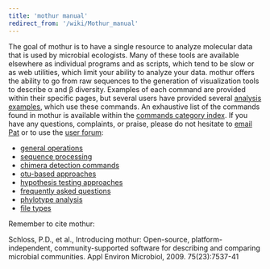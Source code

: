 ```yaml
---
title: 'mothur manual'
redirect_from: '/wiki/Mothur_manual'
---
```

The goal of mothur is to have a single resource to analyze molecular
data that is used by microbial ecologists. Many of these tools are
available elsewhere as individual programs and as scripts, which tend to
be slow or as web utilities, which limit your ability to analyze your
data. mothur offers the ability to go from raw sequences to the
generation of visualization tools to describe α and β diversity.
Examples of each command are provided within their specific pages, but
several users have provided several [analysis
examples](analysis_examples), which use these commands. An
exhaustive list of the commands found in mothur is available within the
[ commands category index](wiki/tags/#commands). If you have
any questions, complaints, or praise, please do not hesitate to [email Pat](mailto:pschloss@umich.edu) or to use the [user forum](https://forum.mothur.org):

-   [general operations](General_operations)
-   [sequence processing](Sequence_processing)
-   [chimera detection commands](Chimera_Detection_Commands)
-   [otu-based approaches](OTU-based_approaches)
-   [hypothesis testing approaches](Hypothesis_testing_approaches)
-   [frequently asked questions](Frequently_asked_questions)
-   [phylotype analysis](Phylotype_analysis)
-   [file types](File_Types)

Remember to cite mothur:

Schloss, P.D., et al., Introducing mothur:
Open-source, platform-independent, community-supported software for
describing and comparing microbial communities. Appl Environ Microbiol,
2009\. 75(23):7537-41
